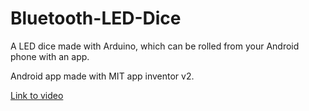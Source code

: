 # Bluetooth-LED-Dice
A LED dice made with Arduino, which can be rolled from your Android phone with an app.

Android app made with MIT app inventor v2.

[Link to video](https://youtu.be/DNlW7OPjn94)
